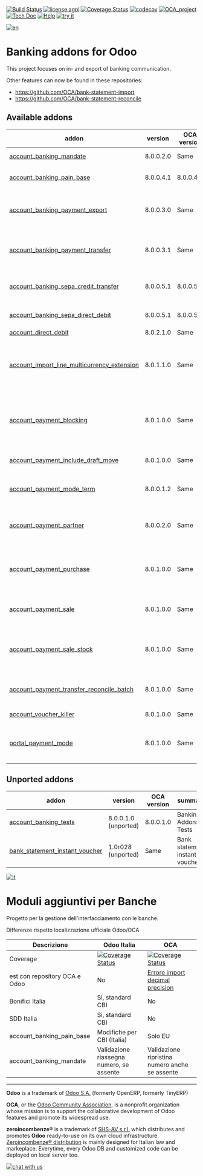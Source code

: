 [![Build Status](https://travis-ci.org/zeroincombenze/bank-payment.svg?branch=8.0)](https://travis-ci.org/zeroincombenze/bank-payment)
[![license agpl](https://img.shields.io/badge/licence-AGPL--3-blue.svg)](http://www.gnu.org/licenses/agpl-3.0.html)
[![Coverage Status](https://coveralls.io/repos/github/zeroincombenze/bank-payment/badge.svg?branch=8.0)](https://coveralls.io/github/zeroincombenze/bank-payment?branch=8.0)
[![codecov](https://codecov.io/gh/zeroincombenze/bank-payment/branch/8.0/graph/badge.svg)](https://codecov.io/gh/zeroincombenze/bank-payment/branch/8.0)
[![OCA_project](http://www.zeroincombenze.it/wp-content/uploads/ci-ct/prd/button-oca-8.svg)](https://github.com/OCA/bank-payment/tree/8.0)
[![Tech Doc](http://www.zeroincombenze.it/wp-content/uploads/ci-ct/prd/button-docs-8.svg)](http://wiki.zeroincombenze.org/en/Odoo/8.0/dev)
[![Help](http://www.zeroincombenze.it/wp-content/uploads/ci-ct/prd/button-help-8.svg)](http://wiki.zeroincombenze.org/en/Odoo/8.0/man/FI)
[![try it](http://www.zeroincombenze.it/wp-content/uploads/ci-ct/prd/button-try-it-8.svg)](http://erp8.zeroincombenze.it)


[![en](http://www.shs-av.com/wp-content/en_US.png)](http://wiki.zeroincombenze.org/it/Odoo/7.0/man)

Banking addons for Odoo
=======================

This project focuses on in- and export of banking communication.

Other features can now be found in these repositories:
 * https://github.com/OCA/bank-statement-import
 * https://github.com/OCA/bank-statement-reconcile

[//]: # (addons)


Available addons
----------------
addon | version | OCA version | summary
--- | --- | --- | ---
[account_banking_mandate](account_banking_mandate/) | 8.0.0.2.0 | Same | Banking mandates
[account_banking_pain_base](account_banking_pain_base/) | 8.0.0.4.1 | 8.0.0.4.0 | Base module for PAIN file generation
[account_banking_payment_export](account_banking_payment_export/) | 8.0.0.3.0 | Same | Account Banking - Payments Export Infrastructure
[account_banking_payment_transfer](account_banking_payment_transfer/) | 8.0.0.3.1 | Same | Account Banking - Payments Transfer Account
[account_banking_sepa_credit_transfer](account_banking_sepa_credit_transfer/) | 8.0.0.5.1 | 8.0.0.5.0 | Create SEPA XML files for Credit Transfers
[account_banking_sepa_direct_debit](account_banking_sepa_direct_debit/) | 8.0.0.5.1 | 8.0.0.5.0 | Create SEPA files for Direct Debit
[account_direct_debit](account_direct_debit/) | 8.0.2.1.0 | Same | Direct Debit
[account_import_line_multicurrency_extension](account_import_line_multicurrency_extension/) | 8.0.1.1.0 | Same | Add an improved view for move line import in bank statement
[account_payment_blocking](account_payment_blocking/) | 8.0.1.0.0 | Same | Prevent invoices under litigation to be proposed in payment orders.
[account_payment_include_draft_move](account_payment_include_draft_move/) | 8.0.1.0.0 | Same | Account Payment Draft Move
[account_payment_mode_term](account_payment_mode_term/) | 8.0.0.1.2 | Same | Account Banking - Payments Term Filter
[account_payment_partner](account_payment_partner/) | 8.0.0.2.0 | Same | Adds payment mode on partners and invoices
[account_payment_purchase](account_payment_purchase/) | 8.0.1.0.0 | Same | Adds Bank Account and Payment Mode on Purchase Orders
[account_payment_sale](account_payment_sale/) | 8.0.1.0.0 | Same | Adds payment mode on sale orders
[account_payment_sale_stock](account_payment_sale_stock/) | 8.0.1.0.0 | Same | Manage payment mode when invoicing a sale from picking
[account_payment_transfer_reconcile_batch](account_payment_transfer_reconcile_batch/) | 8.0.1.0.0 | Same | Batch Reconciliation for transfer moves
[account_voucher_killer](account_voucher_killer/) | 8.0.1.0.0 | Same | Accounting voucher killer
[portal_payment_mode](portal_payment_mode/) | 8.0.1.0.0 | Same | Adds payment mode ACL's for portal users


Unported addons
---------------
addon | version | OCA version | summary
--- | --- | --- | ---
[account_banking_tests](account_banking_tests/) | 8.0.0.1.0 (unported) | 8.0.0.1.0 | Banking Addons - Tests
[bank_statement_instant_voucher](bank_statement_instant_voucher/) | 1.0r028 (unported) | Same | Bank statement instant voucher

[//]: # (end addons)


[![it](http://www.shs-av.com/wp-content/it_IT.png)](http://wiki.zeroincombenze.org/it/Odoo/7.0/man)

Moduli aggiuntivi per Banche
============================

Progetto per la gestione dell'interfacciamento con le banche.

Differenze rispetto localizzazione ufficiale Odoo/OCA

Descrizione | Odoo Italia | OCA
--- | --- | ---
Coverage | [![Coverage Status](https://coveralls.io/repos/github/zeroincombenze/bank-payment/badge.svg?branch=8.0)](https://coveralls.io/github/zeroincombenze/bank-payment?branch=8.0) | [![Coverage Status](https://coveralls.io/repos/OCA/bank-payment/badge.png?branch=8.0)](https://coveralls.io/r/OCA/bank-payment?branch=8.0)
est con repository OCA e Odoo | No | [Errore import decimal precision](https://github.com/OCA/OCB/issues/629)
Bonifici Italia | Si, standard CBI | No
SDD Italia | Si, standard CBI | No
account_banking_pain_base | Modifiche per CBI (Italia) | Solo EU
account_banking_mandate | Validazione riassegna numero, se assente | Validazione ripristina numero anche se assente

[//]: # (copyright)

----

**Odoo** is a trademark of [Odoo S.A.](https://www.odoo.com/) (formerly OpenERP, formerly TinyERP)

**OCA**, or the [Odoo Community Association](http://odoo-community.org/), is a nonprofit organization whose
mission is to support the collaborative development of Odoo features and
promote its widespread use.

**zeroincombenze®** is a trademark of [SHS-AV s.r.l.](http://www.shs-av.com/)
which distributes and promotes **Odoo** ready-to-use on its own cloud infrastructure.
[Zeroincombenze® distribution](http://wiki.zeroincombenze.org/en/Odoo)
is mainly designed for Italian law and markeplace.
Everytime, every Odoo DB and customized code can be deployed on local server too.

[//]: # (end copyright)


[![chat with us](https://www.shs-av.com/wp-content/chat_with_us.gif)](https://tawk.to/85d4f6e06e68dd4e358797643fe5ee67540e408b)

